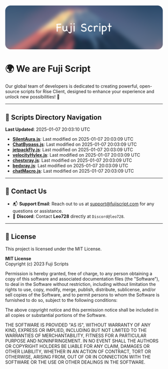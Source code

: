 ![Banner](.github/b.webp)

# 🌍 **We are Fuji Script**

Our global team of developers is dedicated to creating powerful, open-source scripts for Rise Client, designed to enhance your experience and unlock new possibilities! 🌟

---
<!-- SCRIPTS_NAVIGATION_START -->
## 📂 **Scripts Directory Navigation**

**Last Updated**: 2025-01-07 20:03:10 UTC

- **[SilentAura.js](scripts/SilentAura.js)**: Last modified on 2025-01-07 20:03:09 UTC
- **[ChatBypass.js](scripts/ChatBypass.js)**: Last modified on 2025-01-07 20:03:09 UTC
- **[jetpackFly.js](scripts/jetpackFly.js)**: Last modified on 2025-01-07 20:03:09 UTC
- **[velocityHylex.js](scripts/velocityHylex.js)**: Last modified on 2025-01-07 20:03:09 UTC
- **[chestxray.js](scripts/chestxray.js)**: Last modified on 2025-01-07 20:03:09 UTC
- **[bedxray.js](scripts/bedxray.js)**: Last modified on 2025-01-07 20:03:09 UTC
- **[chatMacro.js](scripts/chatMacro.js)**: Last modified on 2025-01-07 20:03:09 UTC

<!-- SCRIPTS_NAVIGATION_END -->

---

## 💬 **Contact Us**  
- 📬 **Support Email**: Reach out to us at [support@fujiscript.com](mailto:support@fujiscript.com) for any questions or assistance.  
- 💬 **Discord**: Contact **Leo728** directly at `Discord@leo728`.

---

## 📜 **License**

This project is licensed under the MIT License.  

**MIT License**  
Copyright (c) 2023 Fuji Scripts  

Permission is hereby granted, free of charge, to any person obtaining a copy of this software and associated documentation files (the "Software"), to deal in the Software without restriction, including without limitation the rights to use, copy, modify, merge, publish, distribute, sublicense, and/or sell copies of the Software, and to permit persons to whom the Software is furnished to do so, subject to the following conditions:  

The above copyright notice and this permission notice shall be included in all copies or substantial portions of the Software.  

THE SOFTWARE IS PROVIDED "AS IS", WITHOUT WARRANTY OF ANY KIND, EXPRESS OR IMPLIED, INCLUDING BUT NOT LIMITED TO THE WARRANTIES OF MERCHANTABILITY, FITNESS FOR A PARTICULAR PURPOSE AND NONINFRINGEMENT. IN NO EVENT SHALL THE AUTHORS OR COPYRIGHT HOLDERS BE LIABLE FOR ANY CLAIM, DAMAGES OR OTHER LIABILITY, WHETHER IN AN ACTION OF CONTRACT, TORT OR OTHERWISE, ARISING FROM, OUT OF OR IN CONNECTION WITH THE SOFTWARE OR THE USE OR OTHER DEALINGS IN THE SOFTWARE.  
